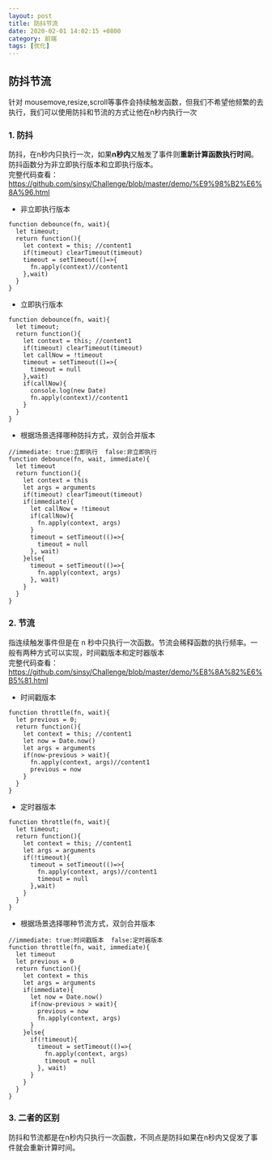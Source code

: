 ```yaml
---
layout: post
title: 防抖节流
date: 2020-02-01 14:02:15 +0800
category: 前端
tags: [优化]
---
```


## 防抖节流
针对 mousemove,resize,scroll等事件会持续触发函数，但我们不希望他频繁的去执行，我们可以使用防抖和节流的方式让他在n秒内执行一次
### 1. 防抖
防抖，在n秒内只执行一次，如果<b color="red">n秒内</b>又触发了事件则<b color="red">重新计算函数执行时间</b>。防抖函数分为非立即执行版本和立即执行版本。  
完整代码查看：https://github.com/sinsy/Challenge/blob/master/demo/%E9%98%B2%E6%8A%96.html
* 非立即执行版本
```
function debounce(fn, wait){
  let timeout;
  return function(){
    let context = this; //content1
    if(timeout) clearTimeout(timeout)
    timeout = setTimeout(()=>{
      fn.apply(context)//content1
    },wait)
  }
}
```
* 立即执行版本
```
function debounce(fn, wait){
  let timeout;
  return function(){
    let context = this; //content1
    if(timeout) clearTimeout(timeout)
    let callNow = !timeout
    timeout = setTimeout(()=>{
      timeout = null
    },wait)
    if(callNow){
      console.log(new Date)
      fn.apply(context)//content1
    }
  }
}
```
* 根据场景选择哪种防抖方式，双剑合并版本
```
//immediate: true:立即执行  false:非立即执行
function debounce(fn, wait, immediate){
  let timeout
  return function(){
    let context = this
    let args = arguments
    if(timeout) clearTimeout(timeout)
    if(immediate){
      let callNow = !timeout
      if(callNow){
        fn.apply(context, args)
      }
      timeout = setTimeout(()=>{
        timeout = null
      }, wait)
    }else{
      timeout = setTimeout(()=>{
        fn.apply(context, args)
      }, wait)
    }
  }
}
```
### 2. 节流
指连续触发事件但是在 n 秒中只执行一次函数。节流会稀释函数的执行频率。一般有两种方式可以实现，时间戳版本和定时器版本  
完整代码查看：https://github.com/sinsy/Challenge/blob/master/demo/%E8%8A%82%E6%B5%81.html
* 时间戳版本
```
function throttle(fn, wait){
  let previous = 0;
  return function(){
    let context = this; //content1
    let now = Date.now()
    let args = arguments
    if(now-previous > wait){
      fn.apply(context, args)//content1
      previous = now
    }
  }
}
```
* 定时器版本
```
function throttle(fn, wait){
  let timeout;
  return function(){
    let context = this; //content1
    let args = arguments
    if(!timeout){
      timeout = setTimeout(()=>{
        fn.apply(context, args)//content1
        timeout = null
      },wait)
    }
  }
}
```
* 根据场景选择哪种节流方式，双剑合并版本
```
//immediate: true:时间戳版本  false:定时器版本
function throttle(fn, wait, immediate){
  let timeout
  let previous = 0
  return function(){
    let context = this
    let args = arguments
    if(immediate){
      let now = Date.now()
      if(now-previous > wait){
        previous = now
        fn.apply(context, args)
      }
    }else{
      if(!timeout){
        timeout = setTimeout(()=>{
          fn.apply(context, args)
          timeout = null
        }, wait)
      }
    }
  }
}
```
### 3. 二者的区别
防抖和节流都是在n秒内只执行一次函数，不同点是防抖如果在n秒内又促发了事件就会重新计算时间。